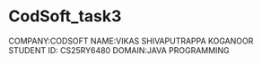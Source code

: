 # CodSoft_task3
COMPANY:CODSOFT 
NAME:VIKAS SHIVAPUTRAPPA KOGANOOR 
STUDENT ID: CS25RY6480 
DOMAIN:JAVA PROGRAMMING
